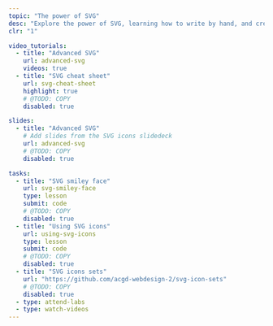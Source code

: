 ```yaml
---
topic: "The power of SVG"
desc: "Explore the power of SVG, learning how to write by hand, and creating icon sets."
clr: "1"

video_tutorials:
  - title: "Advanced SVG"
    url: advanced-svg
    videos: true
  - title: "SVG cheat sheet"
    url: svg-cheat-sheet
    highlight: true
    # @TODO: COPY
    disabled: true

slides:
  - title: "Advanced SVG"
    # Add slides from the SVG icons slidedeck
    url: advanced-svg
    # @TODO: COPY
    disabled: true

tasks:
  - title: "SVG smiley face"
    url: svg-smiley-face
    type: lesson
    submit: code
    # @TODO: COPY
    disabled: true
  - title: "Using SVG icons"
    url: using-svg-icons
    type: lesson
    submit: code
    # @TODO: COPY
    disabled: true
  - title: "SVG icons sets"
    url: "https://github.com/acgd-webdesign-2/svg-icon-sets"
    # @TODO: COPY
    disabled: true
  - type: attend-labs
  - type: watch-videos
---
```

